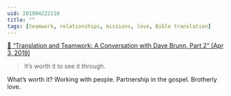 ```yaml
---
uid: 201904222210  
title: ""  
tags: [teamwork, relationships, missions, love, Bible translation]
---
```


[📌 “Translation and Teamwork: A Conversation with Dave Brunn, Part 2” (Apr 3, 2019)](https://www.tms.edu/tyndale/articles/translation-and-teamwork-a-conversation-with-dave-brunn-part-2/)

> It’s worth it to see it through.

What’s worth it? Working with people. Partnership in the gospel. Brotherly love.
